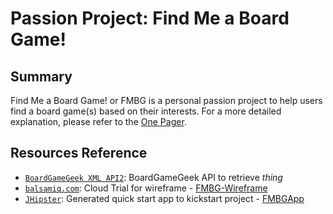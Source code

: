 # Passion Project: Find Me a Board Game!

## Summary
Find Me a Board Game! or FMBG is a personal passion project to help users find a board game(s) based on their interests. For a more detailed explanation, please refer to the [One Pager](https://github.com/AmandaJ-Huang/PassionProject/blob/main/ProjectOnePager.md).

## Resources Reference
* [`BoardGameGeek XML API2`](https://boardgamegeek.com/wiki/page/BGG_XML_API2): BoardGameGeek API to retrieve _thing_
* [`balsamiq.com`](https://balsamiq.com/): Cloud Trial for wireframe - [FMBG-Wireframe](https://github.com/AmandaJ-Huang/PassionProject/blob/6ce54c52173cca3f3283821bb4fa75dca707c09f/FMBG-Wireframe.png)
* [`JHipster`](https://www.jhipster.tech/): Generated quick start app to kickstart project - [FMBGApp](https://github.com/AmandaJ-Huang/PassionProject/tree/main/FMBGApp)
